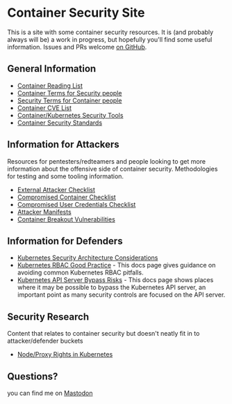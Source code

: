 # Container Security Site

This is a site with some container security resources. It is (and probably always will be) a work in progress, but hopefully you'll find some useful information. Issues and PRs welcome [on GitHub](https://github.com/raesene/container-security-site).

## General Information

- [Container Reading List](general_information/reading_list.md)
- [Container Terms for Security people](jargon_busters/container_terms_for_security_people.md)
- [Security Terms for Container people](jargon_busters/security_terms_for_container_people.md)
- [Container CVE List](general_information/container_cve_list.md)
- [Container/Kubernetes Security Tools](general_information/tools_list.md)
- [Container Security Standards](general_information/conatiner_security_standards.md)

## Information for Attackers

Resources for pentesters/redteamers and people looking to get more information about the offensive side of container security. Methodologies for testing and some tooling information.

- [External Attacker Checklist](attackers/external_attacker_checklist.md)
- [Compromised Container Checklist](attackers/compromised_container_checklist.md)
- [Compromised User Credentials Checklist](attackers/compromised_user_credentials_checklist.md)
- [Attacker Manifests](attackers/attacker_manifests.md)
- [Container Breakout Vulnerabilities](attackers/container_breakout_vulnerabilities.md)

## Information for Defenders

- [Kubernetes Security Architecture Considerations](defenders/kubernetes_security_architecture_considerations.md)
- [Kubernetes RBAC Good Practice](https://kubernetes.io/docs/concepts/security/rbac-good-practices/) - This docs page gives guidance on avoiding common Kubernetes RBAC pitfalls.
- [Kubernetes API Server Bypass Risks](https://kubernetes.io/docs/concepts/security/api-server-bypass-risks/) - This docs page shows places where it may be possible to bypass the Kubernetes API server, an important point as many security controls are focused on the API server.

## Security Research

Content that relates to container security but doesn't neatly fit in to attacker/defender buckets

- [Node/Proxy Rights in Kubernetes](security_research/node_proxy.md)



## Questions?

you can find me on <a rel="me" href="https://infosec.exchange/@raesene">Mastodon</a>
